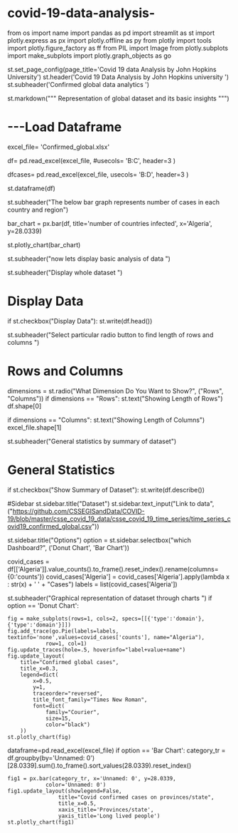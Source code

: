 # covid-19-data-analysis-

from os import name
import pandas as pd
import streamlit as st
import plotly.express as px
import plotly.offline as py
from plotly import tools
import plotly.figure_factory as ff
from PIL import Image
from plotly.subplots import make_subplots
import plotly.graph_objects as go


st.set_page_config(page_title='Covid 19 data Analysis by John Hopkins University')
st.header('Covid 19 Data Analysis by John Hopkins university ')
st.subheader('Confirmed global data analytics ')

st.markdown(""" Representation of global dataset and its basic insights """)

# ---Load Dataframe
excel_file= 'Confirmed_global.xlsx'


df= pd.read_excel(excel_file,
                #usecols= 'B:C',
                header=3
                )

dfcases= pd.read_excel(excel_file,
                usecols= 'B:D',
                header=3
                )


st.dataframe(df)

st.subheader("The below bar graph represents number of cases in each country and region")

bar_chart = px.bar(df,
                    title='number of countries infected',
                    x='Algeria',
                    y=28.0339)

st.plotly_chart(bar_chart)

st.subheader("now lets display basic analysis of data ")

st.subheader("Display whole dataset ")

# Display Data
if st.checkbox("Display Data"):
    st.write(df.head())

st.subheader("Select particular radio button to find length of rows and columns ")
# Rows and Columns
dimensions = st.radio("What Dimension Do You Want to Show?", ("Rows", "Columns"))
if dimensions == "Rows":
    st.text("Showing Length of Rows")
    df.shape[0]

if dimensions == "Columns":
    st.text("Showing Length of Columns")
    excel_file.shape[1]

st.subheader("General statistics by summary of dataset")
# General Statistics 
if st.checkbox("Show Summary of Dataset"):
    st.write(df.describe())

#Sidebar
st.sidebar.title("Dataset")
st.sidebar.text_input("Link to data",("https://github.com/CSSEGISandData/COVID-19/blob/master/csse_covid_19_data/csse_covid_19_time_series/time_series_covid19_confirmed_global.csv"))

st.sidebar.title("Options")
option = st.sidebar.selectbox("which Dashboard?", ('Donut Chart', 'Bar Chart'))

covid_cases = df[['Algeria']].value_counts().to_frame().reset_index().rename(columns={0:'counts'})
covid_cases['Algeria'] = covid_cases['Algeria'].apply(lambda x : str(x) + ' ' + "Cases")
labels = list(covid_cases['Algeria'])

st.subheader("Graphical representation of dataset through charts ")
if option == 'Donut Chart':
    
    fig = make_subplots(rows=1, cols=2, specs=[[{'type':'domain'}, {'type':'domain'}]])
    fig.add_trace(go.Pie(labels=labels, textinfo='none',values=covid_cases['counts'], name="Algeria"),
                row=1, col=1)
    fig.update_traces(hole=.5, hoverinfo="label+value+name")
    fig.update_layout(
        title="Confirmed global cases",
        title_x=0.3,
        legend=dict(
            x=0.5,
            y=1,
            traceorder="reversed",
            title_font_family="Times New Roman",
            font=dict(
                family="Courier",
                size=15,
                color="black")
        ))
    st.plotly_chart(fig)

dataframe=pd.read_excel(excel_file)
if option == 'Bar Chart':
    category_tr = df.groupby(by='Unnamed: 0')[28.0339].sum().to_frame().sort_values(28.0339).reset_index()

    fig1 = px.bar(category_tr, x='Unnamed: 0', y=28.0339,
                color='Unnamed: 0')
    fig1.update_layout(showlegend=False,
                    title="Covid confirmed cases on provinces/state",
                    title_x=0.5,
                    xaxis_title='Provinces/state',
                    yaxis_title='Long lived people')
    st.plotly_chart(fig1)

